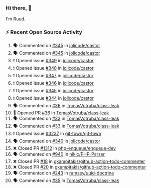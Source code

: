 ### Hi there, 👋

I'm Ruud.
 
### :zap: Recent Open Source Activity

<!--START_SECTION:activity-->
1. 🗣 Commented on [#345](https://github.com/jolicode/castor/issues/345#issuecomment-2025343284) in [jolicode/castor](https://github.com/jolicode/castor)
2. 🗣 Commented on [#345](https://github.com/jolicode/castor/issues/345#issuecomment-2025340961) in [jolicode/castor](https://github.com/jolicode/castor)
3. ❗ Opened issue [#349](https://github.com/jolicode/castor/issues/349) in [jolicode/castor](https://github.com/jolicode/castor)
4. ❗ Opened issue [#348](https://github.com/jolicode/castor/issues/348) in [jolicode/castor](https://github.com/jolicode/castor)
5. ❗ Opened issue [#347](https://github.com/jolicode/castor/issues/347) in [jolicode/castor](https://github.com/jolicode/castor)
6. ❗ Opened issue [#346](https://github.com/jolicode/castor/issues/346) in [jolicode/castor](https://github.com/jolicode/castor)
7. ❗ Opened issue [#345](https://github.com/jolicode/castor/issues/345) in [jolicode/castor](https://github.com/jolicode/castor)
8. ❗ Opened issue [#344](https://github.com/jolicode/castor/issues/344) in [jolicode/castor](https://github.com/jolicode/castor)
9. 🗣 Commented on [#36](https://github.com/TomasVotruba/class-leak/pull/36#issuecomment-2024683428) in [TomasVotruba/class-leak](https://github.com/TomasVotruba/class-leak)
10. 💪 Opened PR [#36](https://github.com/TomasVotruba/class-leak/pull/36) in [TomasVotruba/class-leak](https://github.com/TomasVotruba/class-leak)
11. 🗣 Commented on [#33](https://github.com/TomasVotruba/class-leak/pull/33#issuecomment-2022236907) in [TomasVotruba/class-leak](https://github.com/TomasVotruba/class-leak)
12. 🗣 Commented on [#33](https://github.com/TomasVotruba/class-leak/pull/33#issuecomment-2022216943) in [TomasVotruba/class-leak](https://github.com/TomasVotruba/class-leak)
13. ❗ Opened issue [#3237](https://github.com/git-town/git-town/issues/3237) in [git-town/git-town](https://github.com/git-town/git-town)
14. 🗣 Commented on [#340](https://github.com/jolicode/castor/issues/340#issuecomment-2021174021) in [jolicode/castor](https://github.com/jolicode/castor)
15. ❌ Closed PR [#1312](https://github.com/php-enqueue/enqueue-dev/pull/1312) in [php-enqueue/enqueue-dev](https://github.com/php-enqueue/enqueue-dev)
16. 🗣 Commented on [#940](https://github.com/nikic/PHP-Parser/pull/940#issuecomment-2021120960) in [nikic/PHP-Parser](https://github.com/nikic/PHP-Parser)
17. ❌ Closed PR [#18](https://github.com/gkampitakis/github-action-todo-commenter/pull/18) in [gkampitakis/github-action-todo-commenter](https://github.com/gkampitakis/github-action-todo-commenter)
18. ❌ Closed PR [#20](https://github.com/gkampitakis/github-action-todo-commenter/pull/20) in [gkampitakis/github-action-todo-commenter](https://github.com/gkampitakis/github-action-todo-commenter)
19. 🗣 Commented on [#243](https://github.com/ramsey/uuid-doctrine/pull/243#issuecomment-2021112257) in [ramsey/uuid-doctrine](https://github.com/ramsey/uuid-doctrine)
20. 🗣 Commented on [#35](https://github.com/TomasVotruba/class-leak/issues/35#issuecomment-2021099844) in [TomasVotruba/class-leak](https://github.com/TomasVotruba/class-leak)
<!--END_SECTION:activity-->
